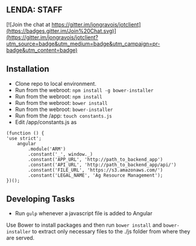 ## LENDA: STAFF

[![Join the chat at https://gitter.im/jongravois/jotclient](https://badges.gitter.im/Join%20Chat.svg)](https://gitter.im/jongravois/jotclient?utm_source=badge&utm_medium=badge&utm_campaign=pr-badge&utm_content=badge)

## Installation

* Clone repo to local environment.
* Run from the webroot: ```npm install -g bower-installer```
* Run from the webroot: ```npm install```  
* Run from the webroot: ```bower install```  
* Run from the webroot: ```bower-installer```
* Run from the /app: ```touch constants.js```
* Edit /app/constants.js as
    
```
(function () {
'use strict';
    angular
        .module('ARM')
        .constant('_', window._)
        .constant('APP_URL', 'http://path_to_backend_app')
        .constant('API_URL', 'http://path_to_backend_app/api/')
        .constant('FILE_URL', 'https://s3.amazonaws.com/')
        .constant('LEGAL_NAME', 'Ag Resource Management');
})();
```

## Developing Tasks

* Run ```gulp``` whenever a javascript file is added to Angular

Use Bower to install packages and then run ```bower install``` and ```bower-installer``` to extract only necessary files to the ./js folder from where they are served.

